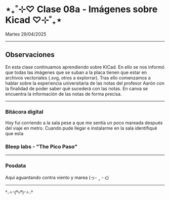 # ⋆₊˚⊹♡ Clase  08a - Imágenes sobre Kicad ♡⊹˚₊⋆

Martes 29/04/2025

***

## Observaciones

<!---Recordar para programar "md" (markdown): 
- https://github.com/adam-p/markdown-here/wiki/Markdown-Cheatsheet 
- https://www.markdownguide.org/basic-syntax/
- El Domingo 30 de marzo cumplí 25... no se porqué me gustaría sentirme orgullosa de ello, que se me reconociera --->

En esta clase continuamos aprendiendo sobre KiCad. En ello se nos informó que todas las imágenes que se suban a la placa tienen que estar en archivos vectoriales (.svg, otros a explorrar). Tras ello comenzamos a hablar sobre la experiencia universitaria de las notas del profesor Aarón con la finalidad de poder saber qué sucederá con las notas. En canva se encuentra la información de las notas de forma precisa.

***

### Bitácora digital

Hoy fui corriendo a la sala pese a que me sentía un poco mareada después del viaje en metro. Cuando pude llegar e instalarme en la sala identifiqué que esta
### Bleep labs - "The Pico Paso"

***

### Posdata

Aquí aguantando contra viento y marea (っ- ‸ - ς)

***

°˖✧◝(⁰▿⁰)◜✧˖°
